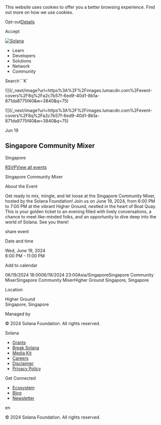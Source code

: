 This website uses cookies to offer you a better browsing experience. Find out
more on how we use cookies.

Opt-out[Details](/privacy-policy#collection-of-information)

Accept

[![Solana](/_next/static/media/logotype.e4df684f.svg)](/)

  * Learn
  * Developers
  * Solutions
  * Network
  * Community

Search```K`

![](/_next/image?url=https%3A%2F%2Fimages.lumacdn.com%2Fevent-
covers%2F8q%2Fa2c7b57f-6ed9-40d1-8b1a-871da8775f40&w=3840&q=75)

![](/_next/image?url=https%3A%2F%2Fimages.lumacdn.com%2Fevent-
covers%2F8q%2Fa2c7b57f-6ed9-40d1-8b1a-871da8775f40&w=3840&q=75)

Jun 19

## Singapore Community Mixer

Singapore  

[RSVP](https://lu.ma/singapore-community-mixer)[View all events](/events)

Singapore Community Mixer

About the Event

Get ready to mix, mingle, and let loose at the Singapore Community Mixer,
hosted by the Solana Foundation! Join us on June 19, 2024, from 6:00 PM to
7:00 PM at the vibrant Higher Ground, nestled in the heart of Boat Quay. This
is your golden ticket to an evening filled with lively conversations, a chance
to meet like-minded folks, and an opportunity to dive deep into the world of
Solana. See you there!

share event

Date and time

Wed, June 19, 2024  
6:00 PM \- 11:00 PM

Add to calendar

06/19/2024 18:0006/19/2024 23:00Asia/SingaporeSingapore Community
MixerSingapore Community MixerHigher Ground Singapore, Singapore

Location

Higher Ground  
Singapore, Singapore

Managed by

[](/)

[](/youtube)[](/twitter)[](/discord)[](/reddit)[](/github)[](/telegram)

© 2024 Solana Foundation. All rights reserved.

Solana

  * [Grants](https://solana.org/grants)
  * [Break Solana](https://break.solana.com/)
  * [Media Kit](/branding)
  * [Careers](https://jobs.solana.com/)
  * [Disclaimer](/tos)
  * [Privacy Policy](/privacy-policy)

Get Connected

  * [Ecosystem](/ecosystem)
  * [Blog](/news)
  * [Newsletter](/newsletter)

en

© 2024 Solana Foundation. All rights reserved.

